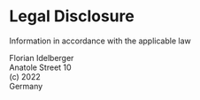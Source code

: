 # Legal Disclosure

Information in accordance with the applicable law

Florian Idelberger\
Anatole Street 10\
(c) 2022 \
Germany
